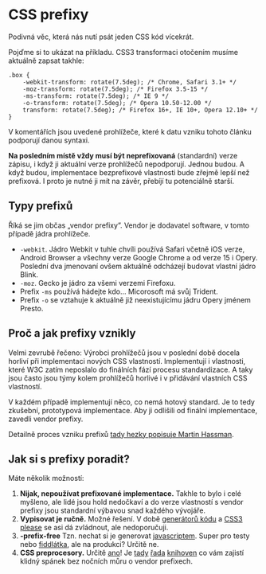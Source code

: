
CSS prefixy
============

Podivná věc, která nás nutí psát jeden CSS kód vícekrát.

Pojďme si to ukázat na příkladu. CSS3 transformaci otočením musíme aktuálně zapsat takhle:

	.box {
		-webkit-transform: rotate(7.5deg); /* Chrome, Safari 3.1+ */
		-moz-transform: rotate(7.5deg); /* Firefox 3.5-15 */
		-ms-transform: rotate(7.5deg); /* IE 9 */
		-o-transform: rotate(7.5deg); /* Opera 10.50-12.00 */
		transform: rotate(7.5deg); /* Firefox 16+, IE 10+, Opera 12.10+ */
	}

V komentářích jsou uvedené prohlížeče, které k datu vzniku tohoto článku podporují danou syntaxi.

**Na posledním místě vždy musí být neprefixovaná** (standardní) verze zápisu, i když ji aktuální verze prohlížečů nepodporují. Jednou budou. A když budou, implementace bezprefixové vlastnosti bude zřejmě lepší než prefixová. I proto   je nutné ji mít na závěr, přebíjí tu potenciálně starší.

Typy prefixů
------------

Říká se jim občas „vendor prefixy”. Vendor je dodavatel software, v tomto případě jádra prohlížeče.

* `-webkit`. Jádro Webkit v tuhle chvíli používá Safari včetně iOS verze, Android Browser a všechny verze Google Chrome a od verze 15 i Opery. Poslední dva jmenovaní ovšem aktuálně odcházejí budovat vlastní jádro Blink.
* `-moz`. Gecko je jádro za všemi verzemi Firefoxu.
* Prefix `-ms` používá hádejte kdo… Micorosoft má svůj Trident.
* Prefix `-o` se vztahuje k aktuálně již neexistujícímu jádru Opery jménem Presto.


Proč a jak prefixy vznikly
--------------------------

Velmi zevrubě řečeno: Výrobci prohlížečů jsou v poslední době docela horliví při implementaci nových CSS vlastností. Implementují i vlastnosti, které W3C zatím neposlalo do finálních fází procesu standardizace. A taky jsou často jsou týmy kolem prohlížečů horlivé i v přidávání vlastních CSS vlastností.

V každém případě implementují něco, co nemá hotový standard. Je to tedy zkušební, prototypová implementace. Aby ji odlišili od finální implementace, zavedli vendor prefixy.

Detailně proces vzniku prefixů [tady hezky popisuje Martin Hassman](http://met.blog.root.cz/2008/09/10/k-cemu-jsou-v-css-potreba-vendor-prefixy/).


Jak si s prefixy poradit?
-------------------------

Máte několik možností:

1. **Nijak, nepoužívat prefixované implementace.** Takhle to bylo i celé myšleno, ale lidé jsou hold nedočkaví a do verze vlastností s vendor prefixy jsou standardní výbavou snad každého vývojáře.
2. **Vypisovat je ručně.** Možné řešení. V době [generátorů kódu](https://delicious.com/machal/css3-generators) a [CSS3 please](http://css3please.com/) se asi dá zvládnout, ale nedoporučuji.
3. **-prefix-free** Tzn. nechat si je generovat [javascriptem](http://leaverou.github.io/prefixfree/). Super pro testy nebo [fiddlátka](http://codepen.io/), ale na produkci? Určitě ne.
4. **CSS preprocesory.** Určitě [ano](http://kratce.vzhurudolu.cz/post/56084086629/css-preprocesory)! Je [tady](http://lesshat.com/) [řada](http://bourbon.io/) [knihoven](http://tj.github.io/nib/) co vám zajistí klidný spánek bez nočních můru o vendor prefixech.





